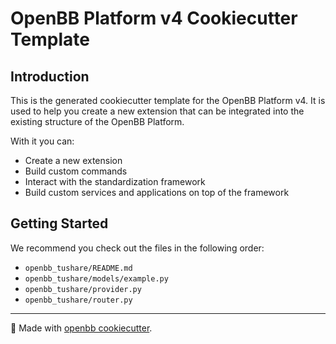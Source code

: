 # OpenBB Platform v4 Cookiecutter Template

## Introduction

This is the generated cookiecutter template for the OpenBB Platform v4.
It is used to help you create a new extension that can be integrated into the existing structure of the OpenBB Platform.

With it you can:

- Create a new extension
- Build custom commands
- Interact with the standardization framework
- Build custom services and applications on top of the framework

## Getting Started

We recommend you check out the files in the following order:

* `openbb_tushare/README.md`
* `openbb_tushare/models/example.py`
* `openbb_tushare/provider.py`
* `openbb_tushare/router.py`

---

🦋 Made with [openbb cookiecutter](https://github.com/openbb-finance/openbb-cookiecutter).
